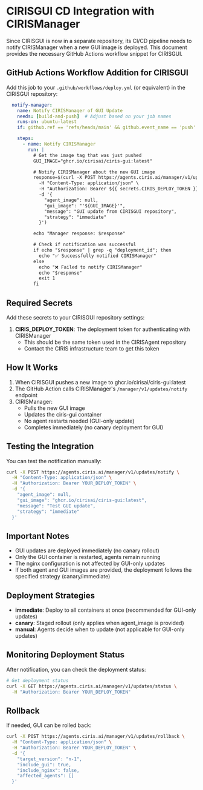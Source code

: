 # CIRISGUI CD Integration with CIRISManager

Since CIRISGUI is now in a separate repository, its CI/CD pipeline needs to notify CIRISManager when a new GUI image is deployed. This document provides the necessary GitHub Actions workflow snippet for CIRISGUI.

## GitHub Actions Workflow Addition for CIRISGUI

Add this job to your `.github/workflows/deploy.yml` (or equivalent) in the CIRISGUI repository:

```yaml
  notify-manager:
    name: Notify CIRISManager of GUI Update
    needs: [build-and-push]  # Adjust based on your job names
    runs-on: ubuntu-latest
    if: github.ref == 'refs/heads/main' && github.event_name == 'push'

    steps:
      - name: Notify CIRISManager
        run: |
          # Get the image tag that was just pushed
          GUI_IMAGE="ghcr.io/cirisai/ciris-gui:latest"

          # Notify CIRISManager about the new GUI image
          response=$(curl -X POST https://agents.ciris.ai/manager/v1/updates/notify \
            -H "Content-Type: application/json" \
            -H "Authorization: Bearer ${{ secrets.CIRIS_DEPLOY_TOKEN }}" \
            -d '{
              "agent_image": null,
              "gui_image": "'${GUI_IMAGE}'",
              "message": "GUI update from CIRISGUI repository",
              "strategy": "immediate"
            }')

          echo "Manager response: $response"

          # Check if notification was successful
          if echo "$response" | grep -q "deployment_id"; then
            echo "✅ Successfully notified CIRISManager"
          else
            echo "❌ Failed to notify CIRISManager"
            echo "$response"
            exit 1
          fi
```

## Required Secrets

Add these secrets to your CIRISGUI repository settings:

1. **CIRIS_DEPLOY_TOKEN**: The deployment token for authenticating with CIRISManager
   - This should be the same token used in the CIRISAgent repository
   - Contact the CIRIS infrastructure team to get this token

## How It Works

1. When CIRISGUI pushes a new image to ghcr.io/cirisai/ciris-gui:latest
2. The GitHub Action calls CIRISManager's `/manager/v1/updates/notify` endpoint
3. CIRISManager:
   - Pulls the new GUI image
   - Updates the ciris-gui container
   - No agent restarts needed (GUI-only update)
   - Completes immediately (no canary deployment for GUI)

## Testing the Integration

You can test the notification manually:

```bash
curl -X POST https://agents.ciris.ai/manager/v1/updates/notify \
  -H "Content-Type: application/json" \
  -H "Authorization: Bearer YOUR_DEPLOY_TOKEN" \
  -d '{
    "agent_image": null,
    "gui_image": "ghcr.io/cirisai/ciris-gui:latest",
    "message": "Test GUI update",
    "strategy": "immediate"
  }'
```

## Important Notes

- GUI updates are deployed immediately (no canary rollout)
- Only the GUI container is restarted, agents remain running
- The nginx configuration is not affected by GUI-only updates
- If both agent and GUI images are provided, the deployment follows the specified strategy (canary/immediate)

## Deployment Strategies

- **immediate**: Deploy to all containers at once (recommended for GUI-only updates)
- **canary**: Staged rollout (only applies when agent_image is provided)
- **manual**: Agents decide when to update (not applicable for GUI-only updates)

## Monitoring Deployment Status

After notification, you can check the deployment status:

```bash
# Get deployment status
curl -X GET https://agents.ciris.ai/manager/v1/updates/status \
  -H "Authorization: Bearer YOUR_DEPLOY_TOKEN"
```

## Rollback

If needed, GUI can be rolled back:

```bash
curl -X POST https://agents.ciris.ai/manager/v1/updates/rollback \
  -H "Content-Type: application/json" \
  -H "Authorization: Bearer YOUR_DEPLOY_TOKEN" \
  -d '{
    "target_version": "n-1",
    "include_gui": true,
    "include_nginx": false,
    "affected_agents": []
  }'
```
